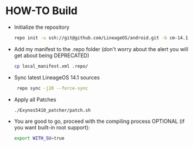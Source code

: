 # HOW-TO Build
* Initialize the repository
   
   ```sh
   repo init -u ssh://git@github.com/LineageOS/android.git -b cm-14.1
* Add my manifest to the .repo folder (don't worry about the alert you will get about being DEPRECATED)
   
   
   ```sh
   cp local_manifest.xml .repo/
* Sync latest LineageOS 14.1 sources
  
  
  ```sh
   repo sync -j20 --force-sync
* Apply all Patches
   
   
   ```sh
   ./Exynos5410_patcher/patch.sh
* You are good to go, proceed with the compiling process
OPTIONAL (if you want built-in root support):
   
   
   ```sh
   export WITH_SU=true

